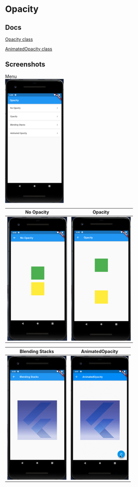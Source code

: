 # Opacity

## Docs

[Opacity class](https://api.flutter.dev/flutter/widgets/Opacity-class.html)

[AnimatedOpacity class](https://api.flutter.dev/flutter/widgets/AnimatedOpacity-class.html)

## Screenshots

Menu  
<img src="./screenshots/Menu.png" height="400" alt="Screenshot"/>

|No Opacity|Opacity|
|-|-|
|<img src="./screenshots/NoOpacity.png" height="400" alt="Screenshot"/>|<img src="./screenshots/Opacity.png" height="400" alt="Screenshot"/>|

|Blending Stacks|AnimatedOpacity|
|-|-|
|<img src="./screenshots/BlendingStacks.png" height="400" alt="Screenshot"/>|<img src="./screenshots/movie/AnimatedOpacity.gif" height="400" alt="Screenshot"/>|

